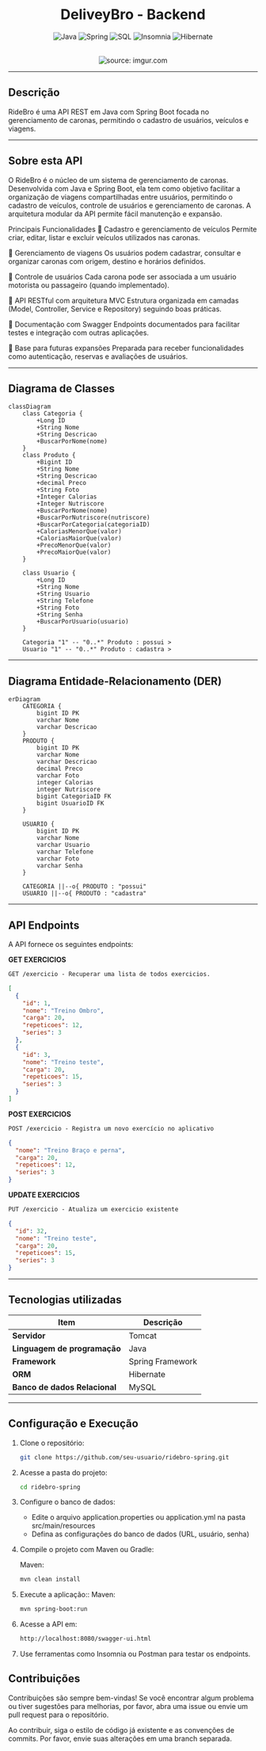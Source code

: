 <div align="center">

# DeliveyBro - Backend

![Java](https://img.shields.io/badge/java-%23ED8B00.svg?style=for-the-badge&logo=openjdk&logoColor=white)
![Spring](https://img.shields.io/badge/spring-%236DB33F.svg?style=for-the-badge&logo=spring&logoColor=white)
![SQL](https://img.shields.io/badge/sql-%234479A1.svg?style=for-the-badge&logo=postgresql&logoColor=white)
![Insomnia](https://img.shields.io/badge/insomnia-%234000BF.svg?style=for-the-badge&logo=insomnia&logoColor=white)
![Hibernate](https://img.shields.io/badge/hibernate-%2359666C.svg?style=for-the-badge&logo=hibernate&logoColor=white)

</div>
<br />

<div align="center">
   <img src="" title="source: imgur.com" /> 
</div>

---

## Descrição

RideBro é uma API REST em Java com Spring Boot focada no gerenciamento de caronas, permitindo o cadastro de usuários, veículos e viagens.

---

## Sobre esta API

O RideBro é o núcleo de um sistema de gerenciamento de caronas. Desenvolvida com Java e Spring Boot, ela tem como objetivo facilitar a organização de viagens compartilhadas entre usuários, permitindo o cadastro de veículos, controle de usuários e gerenciamento de caronas. A arquitetura modular da API permite fácil manutenção e expansão.

Principais Funcionalidades
🚗 Cadastro e gerenciamento de veículos
Permite criar, editar, listar e excluir veículos utilizados nas caronas.

🧭 Gerenciamento de viagens
Os usuários podem cadastrar, consultar e organizar caronas com origem, destino e horários definidos.

👥 Controle de usuários
Cada carona pode ser associada a um usuário motorista ou passageiro (quando implementado).

🔗 API RESTful com arquitetura MVC
Estrutura organizada em camadas (Model, Controller, Service e Repository) seguindo boas práticas.

📄 Documentação com Swagger
Endpoints documentados para facilitar testes e integração com outras aplicações.

🔧 Base para futuras expansões
Preparada para receber funcionalidades como autenticação, reservas e avaliações de usuários.

---

## Diagrama de Classes

```mermaid
classDiagram
    class Categoria {
        +Long ID
        +String Nome
        +String Descricao
        +BuscarPorNome(nome)
    }
    class Produto {
        +Bigint ID
        +String Nome
        +String Descricao
        +decimal Preco
        +String Foto
        +Integer Calorias
        +Integer Nutriscore
        +BuscarPorNome(nome)
        +BuscarPorNutriscore(nutriscore)
        +BuscarPorCategoria(categoriaID)
        +CaloriasMenorQue(valor)
        +CaloriasMaiorQue(valor)
        +PrecoMenorQue(valor)
        +PrecoMaiorQue(valor)
    }

    class Usuario {
        +Long ID
        +String Nome
        +String Usuario
        +String Telefone
        +String Foto
        +String Senha
        +BuscarPorUsuario(usuario)
    }

    Categoria "1" -- "0..*" Produto : possui >
    Usuario "1" -- "0..*" Produto : cadastra >
```

---

## Diagrama Entidade-Relacionamento (DER)

```mermaid
erDiagram
    CATEGORIA {
        bigint ID PK
        varchar Nome
        varchar Descricao
    }
    PRODUTO {
        bigint ID PK
        varchar Nome
        varchar Descricao
        decimal Preco
        varchar Foto
        integer Calorias
        integer Nutriscore
        bigint CategoriaID FK
        bigint UsuarioID FK
    }

    USUARIO {
        bigint ID PK
        varchar Nome
        varchar Usuario
        varchar Telefone
        varchar Foto
        varchar Senha
    }

    CATEGORIA ||--o{ PRODUTO : "possui"
    USUARIO ||--o{ PRODUTO : "cadastra"
```

---

## API Endpoints

A API fornece os seguintes endpoints:

**GET EXERCICIOS**

```markdown
GET /exercicio - Recuperar uma lista de todos exercicios.
```

```json
[
  {
    "id": 1,
    "nome": "Treino Ombro",
    "carga": 20,
    "repeticoes": 12,
    "series": 3
  },
  {
    "id": 3,
    "nome": "Treino teste",
    "carga": 20,
    "repeticoes": 15,
    "series": 3
  }
]
```

**POST EXERCICIOS**

```markdown
POST /exercicio - Registra um novo exercício no aplicativo
```

```json
{
  "nome": "Treino Braço e perna",
  "carga": 20,
  "repeticoes": 12,
  "series": 3
}
```

**UPDATE EXERCICIOS**

```markdown
PUT /exercicio - Atualiza um exercicio existente
```

```json
{
  "id": 32,
  "nome": "Treino teste",
  "carga": 20,
  "repeticoes": 15,
  "series": 3
}
```

---

## Tecnologias utilizadas

| Item                          | Descrição        |
| ----------------------------- | ---------------- |
| **Servidor**                  | Tomcat           |
| **Linguagem de programação**  | Java             |
| **Framework**                 | Spring Framework |
| **ORM**                       | Hibernate        |
| **Banco de dados Relacional** | MySQL            |

---

## Configuração e Execução

1. Clone o repositório:
   ```bash
   git clone https://github.com/seu-usuario/ridebro-spring.git
   ```
2. Acesse a pasta do projeto:
   ```bash
   cd ridebro-spring
   ```
3. Configure o banco de dados:
   - Edite o arquivo application.properties ou application.yml na pasta src/main/resources
   - Defina as configurações do banco de dados (URL, usuário, senha)
4. Compile o projeto com Maven ou Gradle:

   Maven:

   ```bash
   mvn clean install
   ```

5. Execute a aplicação::
   Maven:
   ```bash
   mvn spring-boot:run
   ```
6. Acesse a API em:

   ```bash
   http://localhost:8080/swagger-ui.html
   ```

7. Use ferramentas como Insomnia ou Postman para testar os endpoints.

## Contribuições

Contribuições são sempre bem-vindas! Se você encontrar algum problema ou tiver sugestões para melhorias, por favor, abra uma issue ou envie um pull request para o repositório.

Ao contribuir, siga o estilo de código já existente e as convenções de commits. Por favor, envie suas alterações em uma branch separada.
